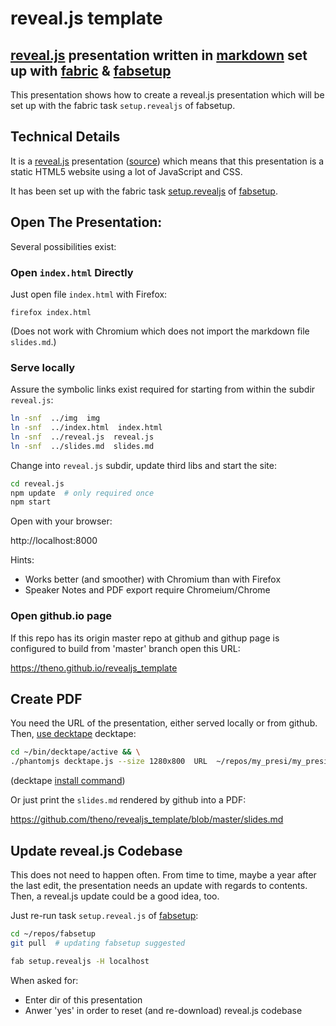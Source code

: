 # reveal.js template

## [reveal.js][3] presentation written in [markdown][4] set up with [fabric][5] & [fabsetup][6]

This presentation shows how to create a reveal.js presentation which will be
set up with the fabric task `setup.revealjs` of fabsetup.


## Technical Details

It is a [reveal.js](http://lab.hakim.se/reveal-js/) presentation
([source](https://github.com/hakimel/reveal.js)) which means that this
presentation is a static HTML5 website using a lot of JavaScript and CSS.

It has been set up with the fabric task [setup.revealjs][1] of
[fabsetup](https://github.com/theno/fabsetup).


## Open The Presentation:

Several possibilities exist:


### Open `index.html` Directly

Just open file `index.html` with Firefox:

    firefox index.html

(Does not work with Chromium which does not import the markdown file
`slides.md`.)


### Serve locally

Assure the symbolic links exist required for starting from within the subdir
`reveal.js`:

```sh
ln -snf  ../img  img
ln -snf  ../index.html  index.html
ln -snf  ../reveal.js  reveal.js
ln -snf  ../slides.md  slides.md
```

Change into `reveal.js` subdir, update third libs and start the site:

```sh
cd reveal.js
npm update  # only required once
npm start
```

Open with your browser:

http://localhost:8000

Hints:
* Works better (and smoother) with Chromium than with Firefox
* Speaker Notes and PDF export require Chromeium/Chrome


### Open github.io page

If this repo has its origin master repo at github and githup page is configured
to build from 'master' branch open this URL:

https://theno.github.io/revealjs_template


## Create PDF

You need the URL of the presentation, either served locally or from github.
Then, [use decktape](https://github.com/astefanutti/decktape#usage) decktape:

```sh
cd ~/bin/decktape/active && \
./phantomjs decktape.js --size 1280x800  URL  ~/repos/my_presi/my_presi.pdf
```
(decktape [install command][2])

Or just print the `slides.md` rendered by github into a PDF:

https://github.com/theno/revealjs_template/blob/master/slides.md


## Update reveal.js Codebase

This does not need to happen often.  From time to time, maybe a year after the
last edit, the presentation needs an update with regards to contents.  Then, a
reveal.js update could be a good idea, too.

Just re-run task `setup.reveal.js` of
[fabsetup](https://github.com/theno/fabsetup):

```sh
cd ~/repos/fabsetup
git pull  # updating fabsetup suggested

fab setup.revealjs -H localhost
```

When asked for:
* Enter dir of this presentation
* Anwer 'yes' in order to reset (and re-download) reveal.js codebase


[1]: https://github.com/theno/fabsetup/blob/master/howtos/revealjs.md
[2]: https://github.com/theno/fabsetup/blob/master/howtos/revealjs.md#create-pdf-of-the-presentation-with-decktape

[3]: http://lab.hakim.se/reveal-js/
[4]: https://github.com/adam-p/markdown-here/wiki/Markdown-Cheatsheet
[5]: http://www.fabfile.org/
[6]: https://github.com/theno/fabsetup

